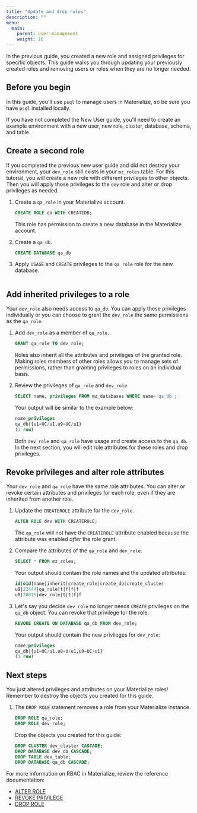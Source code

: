 ```yaml
---
title: "Update and drop roles"
description: ""
menu:
  main:
    parent: user-management
    weight: 16
---
```


In the previous guide, you created a new role and assigned privileges for
specific objects. This guide walks you through updating your previously created
roles and removing users or roles when they are no longer needed.

## Before you begin

In this guide, you'll use `psql` to manage users in Materialize, so be sure you
have `psql` installed locally.

If you have not completed the New User guide, you'll need to
create an example environment with a new user, new role, cluster, database,
schema, and table.

## Create a second role

If you completed the previous new user guide and did not destroy your
environment, your `dev_role` still exists in your `mz_roles` table. For this
tutorial, you will create a new role with different privileges to other objects.
Then you will apply those privileges to the `dev` role and alter or drop
privileges as needed.

1. Create a `qa_role` in your Materialize account.
 
   ```sql
   CREATE ROLE qa WITH CREATEDB;
   ```

   This role has permission to create a new database in the Materialize account.

2. Create a `qa_db`.
 
   ```sql
   CREATE DATABASE qa_db
   ```

3. Apply `USAGE` and `CREATE` privileges to the `qa_role` role for the new database.

   ```sql
   ```

## Add inherited privileges to a role

Your `dev_role` also needs access to `qa_db`. You can apply these
privileges individually or you can choose to grant the `dev_role` the same
permissions as the `qa_role`.

1. Add `dev_role` as a member of `qa_role`.

   ```sql
   GRANT qa_role TO dev_role;
   ```

   Roles also inherit all the attributes and privileges of the granted role.
   Making roles members of other roles allows you to manage sets of
   permissions, rather than granting privileges to roles on an individual basis.

2. Review the privileges of `qa_role` and `dev_role`.

   ```sql
   SELECT name, privileges FROM mz_databases WHERE name='qa_db';
   ```

   Your output will be similar to the example below:

   ```sql
   name|privileges
   qa_db|{u1=UC/u1,u9=UC/u1}
   (1 row)
   ```
 
   Both `dev_role` and `qa_role` have usage and create access to the `qa_db`. In
   the next section, you will edit role attributes for these roles and drop
   privileges.
 
## Revoke privileges and alter role attributes

Your `dev_role` and `qa_role` have the same role attributes. You can alter or
revoke certain attributes and privileges for each role, even if they are
inherited from another role.

1. Update the `CREATEROLE` attribute for the `dev_role`.

   ```sql
   ALTER ROLE dev WITH CREATEROLE;
   ```
 
   The `qa_role` will not have the `CREATEROLE` attribute enabled because the
   attribute was enabled _after_ the role grant.
 
2. Compare the attributes of the `qa_role` and `dev_role`.

   ```sql
   SELECT * FROM mz_roles;
   ```
 
   Your output should contain the role names and the updated attributes:
 
   ```sql
   id|oid|name|inherit|create_role|create_db|create_cluster
   u9|22444|qa_role|t|f|f|f
   u8|20016|dev_role|t|t|f|f
   ```
 
3. Let's say you decide `dev_role` no longer needs `CREATE` privileges on the
   `qa_db` object. You can revoke that privilege for the role.
 
   ```sql
   REVOKE CREATE ON DATABASE qa_db FROM dev_role;
   ```
 
   Your output should contain the new privileges for `dev_role`:
 
   ```sql
   name|privileges
   qa_db|{u1=UC/u1,u8=U/u1,u9=UC/u1}
   (1 row)
   ```
 
## Next steps

You just altered privileges and attributes on your Materialize roles! Remember
to destroy the objects you created for this guide.

1. The `DROP ROLE` statement removes a role from your Materialize instance.

   ```sql
   DROP ROLE qa_role;
   DROP ROLE dev_role;
   ```

   Drop the objects you created for this guide:

   ```sql
   DROP CLUSTER dev_cluster CASCADE;
   DROP DATABASE dev_db CASCADE;
   DROP TABLE dev_table;
   DROP DATABASE qa_db CASCADE;
   ```

For more information on RBAC in Materialize, review the reference documentation:

* [ALTER ROLE](https://materialize.com/docs/sql/alter-role/)
* [REVOKE PRIVILEGE](https://materialize.com/docs/sql/revoke-privilege/)
* [DROP ROLE](https://materialize.com/docs/sql/drop-role/)
